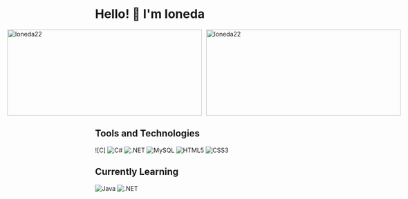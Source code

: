 <h1>Hello! 👋 I'm Ioneda</h1>

<div style="display: flex; justify-content: center; gap: 10px;">
    <img src="https://github-readme-stats.vercel.app/api?username=Ioneda22&show_icons=true&locale=en&theme=transparent&card_width=450" alt="Ioneda22" width="450" height="200" />
    <img src="https://github-readme-stats.vercel.app/api/top-langs?username=Ioneda22&show_icons=true&locale=en&layout=compact&theme=transparent&card_width=450" alt="Ioneda22" width="450" height="200" />
</div>

## Tools and Technologies

![C]
![C#](https://img.shields.io/badge/C%23-282C34?style=for-the-badge&logo=csharp&logoColor=239120)
![.NET](https://img.shields.io/badge/.NET-282C34?style=for-the-badge&logo=dotnet&logoColor=512BD4)
![MySQL](https://img.shields.io/badge/MySQL-282C34?style=for-the-badge&logo=mysql&logoColor=4479A1)
![HTML5](https://img.shields.io/badge/HTML5-282C34?style=for-the-badge&logo=html5&logoColor=E34F26)
![CSS3](https://img.shields.io/badge/CSS3-282C34?style=for-the-badge&logo=css3&logoColor=1572B6)

## Currently Learning

![Java](https://img.shields.io/badge/Java-282C34?style=for-the-badge&logo=java&logoColor=007396)
![.NET](https://img.shields.io/badge/.NET-282C34?style=for-the-badge&logo=dotnet&logoColor=512BD4)
